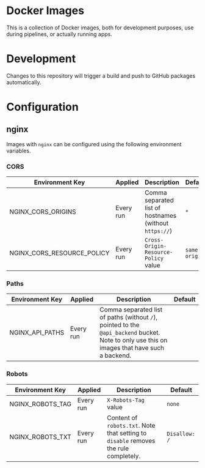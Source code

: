 # Docker Images

This is a collection of Docker images, both for development purposes, use during pipelines, or actually running apps.

# Development

Changes to this repository will trigger a build and push to GitHub packages automatically.

# Configuration

## nginx

Images with `nginx` can be configured using the following environment variables.

### CORS

| Environment Key | Applied | Description | Default |
|-----------------|---------|-------------|---------|
| NGINX_CORS_ORIGINS | Every run | Comma separated list of hostnames (without `https://`) | `*` |
| NGINX_CORS_RESOURCE_POLICY | Every run | `Cross-Origin-Resource-Policy` value | `same-origin` |

### Paths

| Environment Key | Applied | Description | Default |
|-----------------|---------|-------------|---------|
| NGINX_API_PATHS | Every run | Comma separated list of paths (without `/`), pointed to the `@api_backend` bucket. Note to only use this on images that have such a backend. | |

### Robots

| Environment Key | Applied | Description | Default |
|-----------------|---------|-------------|---------|
| NGINX_ROBOTS_TAG | Every run | `X-Robots-Tag` value | `none` |
| NGINX_ROBOTS_TXT | Every run | Content of `robots.txt`. Note that setting to `disable` removes the rule completely. | `Disallow: /` |
